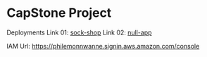
# CapStone Project

Deployments
Link 01: [sock-shop](https://sock-shop.philemonnwanne.me)
Link 02: [null-app](https://null-app.philemonnwanne.me)


IAM Url: https://philemonnwanne.signin.aws.amazon.com/console